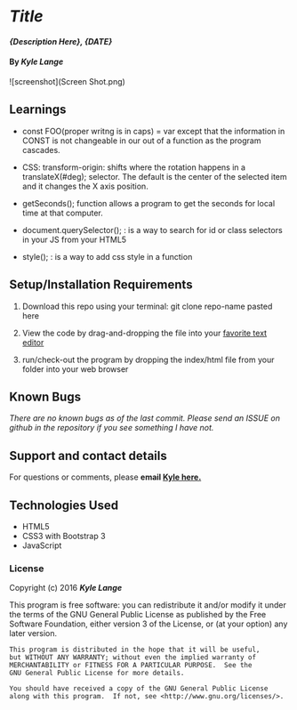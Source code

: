 # _Title_

#### _{Description Here}, {DATE}_

#### By _**Kyle Lange**_

![screenshot](Screen Shot.png)


## Learnings

* const FOO(proper writng is in caps) = var except that the information in CONST is not changeable in our out of a function as the program cascades.

* CSS: transform-origin: shifts where the rotation happens in a translateX(#deg); selector.  The default is the center of the selected item and it changes the X axis position.

* getSeconds(); function allows a program to get the seconds for local time at that computer.

* document.querySelector(); : is a way to search for id or class selectors in your JS from your HTML5

* style(); : is a way to add css style in a function



## Setup/Installation Requirements

1. Download this repo using your terminal: git clone repo-name pasted here

2. View the code by drag-and-dropping the file into your [favorite text editor](https://atom.io)

3. run/check-out the program by dropping the index/html file from your folder into your web browser

## Known Bugs

_There are no known bugs as of the last commit. Please send an ISSUE on github in the repository if you see something I have not._

## Support and contact details

For questions or comments, please __email  [Kyle here.](baronsintrees@gmail.com)__

## Technologies Used

* HTML5
* CSS3 with Bootstrap 3
* JavaScript

### License

Copyright (c) 2016 **_Kyle Lange_**

This program is free software: you can redistribute it and/or modify
    it under the terms of the GNU General Public License as published by
    the Free Software Foundation, either version 3 of the License, or
    (at your option) any later version.

    This program is distributed in the hope that it will be useful,
    but WITHOUT ANY WARRANTY; without even the implied warranty of
    MERCHANTABILITY or FITNESS FOR A PARTICULAR PURPOSE.  See the
    GNU General Public License for more details.

    You should have received a copy of the GNU General Public License
    along with this program.  If not, see <http://www.gnu.org/licenses/>.
